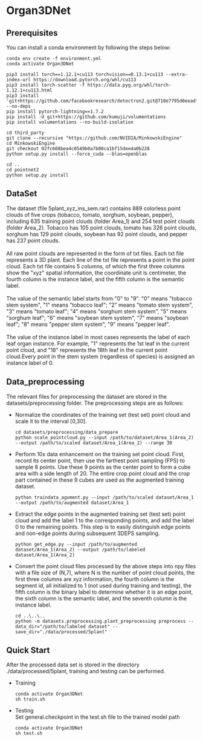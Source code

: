 # Organ3DNet
## Prerequisites<br>
You can install a conda environment by following the steps below:<br>
```
conda env create -f environment.yml
conda activate Organ3DNet

pip3 install torch==1.12.1+cu113 torchvision==0.13.1+cu113 --extra-index-url https://download.pytorch.org/whl/cu113
pip3 install torch-scatter -f https://data.pyg.org/whl/torch-1.12.1+cu113.html
pip3 install 'git+https://github.com/facebookresearch/detectron2.git@710e7795d0eeadf9def0e7ef957eea13532e34cf' --no-deps
pip install pytorch-lightning==1.7.2
pip install -U git+https://github.com/kumuji/volumentations
pip install volumentations --no-build-isolation

cd third_party
git clone --recursive "https://github.com/NVIDIA/MinkowskiEngine"
cd MinkowskiEngine
git checkout 02fc608bea4c0549b0a7b00ca1bf15dee4a0b228
python setup.py install --force_cuda --blas=openblas

cd ..
cd pointnet2
python setup.py install
```
## DataSet<br>
The dataset (file 5plant_xyz_ins_sem.rar) contains 889 colorless point clouds of five crops (tobacco, tomato, sorghum, soybean, pepper), including 635 training point clouds (folder Area_1) and 254 test point clouds (folder Area_2). Tobacco has 105 point clouds, tomato has 326 point clouds, sorghum has 129 point clouds, soybean has 92 point clouds, and pepper has 237 point clouds. <br><br>
All raw point clouds are represented in the form of txt files. Each txt file represents a 3D plant. Each line of the txt file represents a point in the point cloud. Each txt file contains 5 columns, of which the first three columns show the "xyz" spatial information, the coordinate unit is centimeter, the fourth column is the instance label, and the fifth column is the semantic label.<br><br>
The value of the semantic label starts from "0" to "9". "0" means "tobacco stem system", "1" means "tobacco leaf"; "2" means "tomato stem system", "3" means "tomato leaf"; "4" means "sorghum stem system", "5" means "sorghum leaf"; "6" means "soybean stem system", "7" means "soybean leaf"; "8" means "pepper stem system", "9" means "pepper leaf".<br><br>
The value of the instance label in most cases represents the label of each leaf organ instance. For example, "1" represents the 1st leaf in the current point cloud, and "18" represents the 18th leaf in the current point cloud.Every point in the stem system (regardless of species) is assigned an instance label of 0.<br>
## Data_preprocessing<br>
The relevant files for preprocessing the dataset are stored in the datasets/preprocessing folder. The preprocessing steps are as follows: <br>
* Normalize the coordinates of the training set (test set) point cloud and scale it to the interval [0,30].
  ```
  cd datasets/preprocessing/data_prepare
  python scale_pointcloud.py --input /path/to/dataset/Area_1(Area_2) --output /path/to/scaled dataset/Area_1(Area_2) --range 30
  ```
* Perform 10x data enhancement on the training set point cloud. First, record its center point, then use the farthest point sampling (FPS) to sample 8 points. Use these 9 points as the center point to form a cube area with a side length of 20. The entire crop point cloud and the crop part contained in these 9 cubes are used as the augmented training dataset.
  ```
  python traindata_agument.py --input /path/to/scaled dataset/Area_1 --output /path/to/augmented dataset/Area_1
  ```
* Extract the edge points in the augmented training set (test set) point cloud and add the label 1 to the corresponding points, and add the label 0 to the remaining points. This step is to easily distinguish edge points and non-edge points during subsequent 3DEPS sampling.
  ```
  python get_edge.py --input /path/to/augmented dataset/Area_1(Area_2) --output /path/to/labeled dataset/Area_1(Area_2)
  ```
* Convert the point cloud files processed by the above steps into npy files with a file size of (N,7), where N is the number of point cloud points, the first three columns are xyz information, the fourth column is the segment id, all initialized to 1 (not used during training and testing), the fifth column is the binary label to determine whether it is an edge point, the sixth column is the semantic label, and the seventh column is the instance label.
  ```
  cd ..\..\..
  python -m datasets.preprocessing.plant_preprocessing preprocess --data_dir="/path/to/labeled dataset" --save_dir="./data/processed/5plant"
  ```
## Quick Start<br>
After the processed data set is stored in the directory ./data/processed/5plant, training and testing can be performed.
* Training
  ```
  conda activate Organ3DNet
  sh train.sh
  ```
* Testing<br>
  Set general.checkpoint in the test.sh file to the trained model path
  ```
  conda activate Organ3DNet
  sh test.sh
  ```
